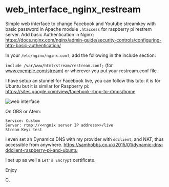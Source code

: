 # web_interface_nginx_restream

Simple web interface to change Facebook and Youtube streamkey with basic password in Apache module ```.htaccess``` for raspberry pi restrem server.
Add basic Authentication in Nginx: https://docs.nginx.com/nginx/admin-guide/security-controls/configuring-http-basic-authentication/

In your ```/etc/nginx/nginx.conf```, add the following in the include section:

```include /var/www/html/stream/restream.conf;``` (for www.exemple.com/stream) or wherever you put your restream.conf file.

I have setup an stunnel for Facebook live, you can follow this tuto: it is for Ubuntu but it is similar for Raspberry pi:
https://sites.google.com/view/facebook-rtmp-to-rtmps/home

![web interface](https://github.com/cramaboule/web_interface_nginx_restream/blob/main/web-interface.PNG "Web Interface")

On OBS or Atem:
```
Service: Custom
Server: rtmp://<<ngnix server IP address>>/live
Stream Key: test
```
I even set an Dynamics DNS with my provider with `ddclient`, and NAT, thus accessible from anywhere.
https://samhobbs.co.uk/2015/01/dynamic-dns-ddclient-raspberry-pi-and-ubuntu

I set up as well a `Let's Encrypt` certificate.

Enjoy

C.
